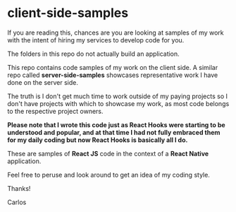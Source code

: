 # client-side-samples

If you are reading this, chances are you are looking at samples of my work with the intent of hiring my services to develop code for you.

The folders in this repo do not actually build an application.

This repo contains code samples of my work on the client side.  A similar repo called **server-side-samples** showcases representative work I have done on the server side.

The truth is I don't get much time to work outside of my paying projects so I don't have projects with which to showcase my work, as most code belongs to the respective project owners.

**Please note that I wrote this code just as React Hooks were starting to be understood and popular, and at that time I had not fully embraced them for my daily coding but now React Hooks is basically all I do.**

These are samples of **React JS** code in the context of a **React Native** application.

Feel free to peruse and look around to get an idea of my coding style.

Thanks!

Carlos

